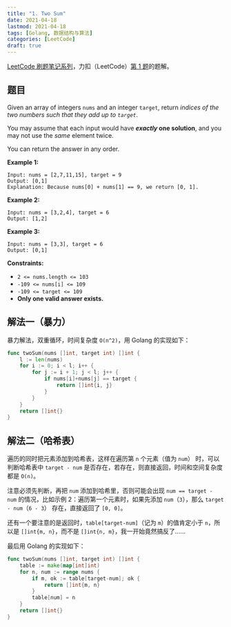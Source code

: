 ```yaml
---
title: "1. Two Sum"
date: 2021-04-18
lastmod: 2021-04-18
tags: [Golang, 数据结构与算法]
categories: [LeetCode]
draft: true
---
```


[LeetCode 刷题笔记系列](/posts/leetcode/leetcode)，力扣（LeetCode）[第 1 题](https://leetcode-cn.com/problems/two-sum)的题解。

<!--more-->

## 题目

Given an array of integers `nums` and an integer `target`, return _indices of the two numbers such that they add up to `target`_.

You may assume that each input would have **_exactly_ one solution**, and you may not use the _same_ element twice.

You can return the answer in any order.

**Example 1:**

```text
Input: nums = [2,7,11,15], target = 9
Output: [0,1]
Explanation: Because nums[0] + nums[1] == 9, we return [0, 1].
```

**Example 2:**

```text
Input: nums = [3,2,4], target = 6
Output: [1,2]
```

**Example 3:**

```text
Input: nums = [3,3], target = 6
Output: [0,1]
```

**Constraints:**

- `2 <= nums.length <= 103`
- `-109 <= nums[i] <= 109`
- `-109 <= target <= 109`
- **Only one valid answer exists.**

## 解法一（暴力）

暴力解法，双重循环，时间复杂度 `O(n^2)`，用 Golang 的实现如下：

```go
func twoSum(nums []int, target int) []int {
    l := len(nums)
    for i := 0; i < l; i++ {
        for j := i + 1; j < l; j++ {
            if nums[i]+nums[j] == target {
                return []int{i, j}
            }
        }
    }
    return []int{}
}
```

## 解法二（哈希表）

遍历的同时把元素添加到哈希表，这样在遍历第 `n` 个元素（值为 `num`） 时，可以判断哈希表中 `target - num` 是否存在，若存在，则直接返回，时间和空间复杂度都是 `O(n)`。

注意必须先判断，再把 `num` 添加到哈希里，否则可能会出现 `num == target - num` 的情况，比如示例 2：遍历第一个元素时，如果先添加 `num`（`3`），那么 `target - num`（`6 - 3`） 存在，直接返回了 `[0, 0]`。

还有一个要注意的是返回时，`table[target-num]`（记为 `m`）的值肯定小于 `n`，所以是 `[]int{m, n}`，而不是 `[]int{n, m}`，我一开始竟然搞反了……

最后用 Golang 的实现如下：

```go
func twoSum(nums []int, target int) []int {
    table := make(map[int]int)
    for n, num := range nums {
        if m, ok := table[target-num]; ok {
            return []int{m, n}
        }
        table[num] = n
    }
    return []int{}
}
```
